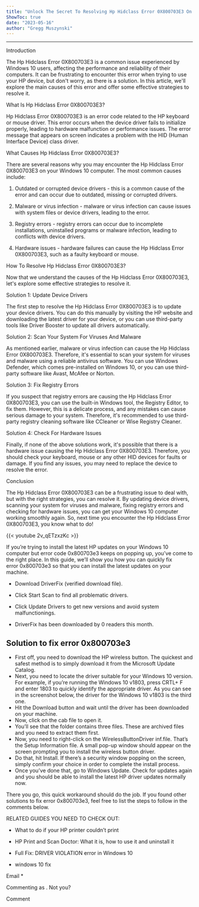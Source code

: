 ```yaml
---
title: "Unlock The Secret To Resolving Hp Hidclass Error 0X800703E3 On Your Windows 10 Computer Once And For All!"
ShowToc: true 
date: "2023-05-16"
author: "Gregg Muszynski"
---
```

*****
Introduction

The Hp Hidclass Error 0X800703E3 is a common issue experienced by Windows 10 users, affecting the performance and reliability of their computers. It can be frustrating to encounter this error when trying to use your HP device, but don't worry, as there is a solution. In this article, we'll explore the main causes of this error and offer some effective strategies to resolve it.

What Is Hp Hidclass Error 0X800703E3?

Hp Hidclass Error 0X800703E3 is an error code related to the HP keyboard or mouse driver. This error occurs when the device driver fails to initialize properly, leading to hardware malfunction or performance issues. The error message that appears on screen indicates a problem with the HID (Human Interface Device) class driver.

What Causes Hp Hidclass Error 0X800703E3?

There are several reasons why you may encounter the Hp Hidclass Error 0X800703E3 on your Windows 10 computer. The most common causes include:

1. Outdated or corrupted device drivers - this is a common cause of the error and can occur due to outdated, missing or corrupted drivers.

2. Malware or virus infection - malware or virus infection can cause issues with system files or device drivers, leading to the error.

3. Registry errors - registry errors can occur due to incomplete installations, uninstalled programs or malware infection, leading to conflicts with device drivers.

4. Hardware issues - hardware failures can cause the Hp Hidclass Error 0X800703E3, such as a faulty keyboard or mouse.

How To Resolve Hp Hidclass Error 0X800703E3?

Now that we understand the causes of the Hp Hidclass Error 0X800703E3, let's explore some effective strategies to resolve it.

Solution 1: Update Device Drivers

The first step to resolve the Hp Hidclass Error 0X800703E3 is to update your device drivers. You can do this manually by visiting the HP website and downloading the latest driver for your device, or you can use third-party tools like Driver Booster to update all drivers automatically.

Solution 2: Scan Your System For Viruses And Malware

As mentioned earlier, malware or virus infection can cause the Hp Hidclass Error 0X800703E3. Therefore, it's essential to scan your system for viruses and malware using a reliable antivirus software. You can use Windows Defender, which comes pre-installed on Windows 10, or you can use third-party software like Avast, McAfee or Norton.

Solution 3: Fix Registry Errors

If you suspect that registry errors are causing the Hp Hidclass Error 0X800703E3, you can use the built-in Windows tool, the Registry Editor, to fix them. However, this is a delicate process, and any mistakes can cause serious damage to your system. Therefore, it's recommended to use third-party registry cleaning software like CCleaner or Wise Registry Cleaner.

Solution 4: Check For Hardware Issues

Finally, if none of the above solutions work, it's possible that there is a hardware issue causing the Hp Hidclass Error 0X800703E3. Therefore, you should check your keyboard, mouse or any other HID devices for faults or damage. If you find any issues, you may need to replace the device to resolve the error.

Conclusion

The Hp Hidclass Error 0X800703E3 can be a frustrating issue to deal with, but with the right strategies, you can resolve it. By updating device drivers, scanning your system for viruses and malware, fixing registry errors and checking for hardware issues, you can get your Windows 10 computer working smoothly again. So, next time you encounter the Hp Hidclass Error 0X800703E3, you know what to do!

{{< youtube 2v_qETzxzKc >}} 



If you’re trying to install the latest HP updates on your Windows 10 computer but error code 0x800703e3 keeps on popping up, you’ve come to the right place. In this guide, we’ll show you how you can quickly fix error 0x800703e3 so that you can install the latest updates on your machine.
 
 
 
- Download DriverFix (verified download file).
 - Click Start Scan to find all problematic drivers.
 - Click Update Drivers to get new versions and avoid system malfunctionings.

 
- DriverFix has been downloaded by 0 readers this month.

 
## Solution to fix error 0x800703e3
 
- First off, you need to download the HP wireless button. The quickest and safest method is to simply download it from the Microsoft Update Catalog.
 - Next, you need to locate the driver suitable for your Windows 10 version. For example, if you’re running the Windows 10 v1803, press CRTL+ F and enter 1803 to quickly identify the appropriate driver. As you can see in the screenshot below, the driver for the Windows 10 v1803 is the third one.
 - Hit the Download button and wait until the driver has been downloaded on your machine.
 - Now, click on the cab file to open it.
 - You’ll see that the folder contains three files. These are archived files and you need to extract them first.
 - Now, you need to right-click on the WirelessButtonDriver inf.file. That’s the Setup Information file. A small pop-up window should appear on the screen prompting you to install the wireless button driver.
 - Do that, hit Install. If there’s a security window popping on the screen, simply confirm your choice in order to complete the install process.
 - Once you’ve done that, go to Windows Update. Check for updates again and you should be able to install the latest HP driver updates normally now.

 
There you go, this quick workaround should do the job. If you found other solutions to fix error 0x800703e3, feel free to list the steps to follow in the comments below.
 
RELATED GUIDES YOU NEED TO CHECK OUT:
 
- What to do if your HP printer couldn’t print
 - HP Print and Scan Doctor: What it is, how to use it and uninstall it
 - Full Fix: DRIVER VIOLATION error in Windows 10

 

 
- windows 10 fix

 
Email * 
 

Commenting as .
Not you?

 
Comment 





